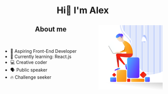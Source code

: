 <h1 align="center"> Hi👋 I'm Alex</h1>
<div>
    <h2 align="center">About me <img align="right" src="img/hero.svg" width="40%"> </h2>
    <br>
    <ul>
        <li>
            🔭 Aspiring Front-End Developer
        </li>
        <li>
            🌱 Currently learning: React.js
        </li>
        <li>
            💻 Creative coder
        </li>
        <li>
            🗣 Public speaker
        </li>
        <li>
            🔥️ Challenge seeker
        </li>
    </ul>
</div>
<!--
**AlexandruNst/AlexandruNst** is a ✨ _special_ ✨ repository because its `README.md` (this file) appears on your GitHub profile.

Here are some ideas to get you started:

- 🔭 I’m currently working on ...
- 🌱 I’m currently learning ...
- 👯 I’m looking to collaborate on ...
- 🤔 I’m looking for help with ...
- 💬 Ask me about ...
- 📫 How to reach me: ...
- 😄 Pronouns: ...
- ⚡ Fun fact: ...
  -->
